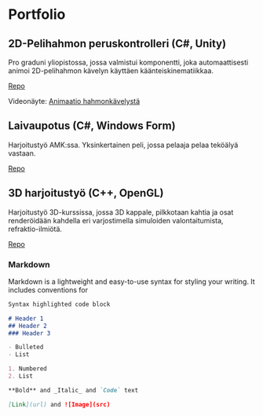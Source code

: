 # Portfolio

## 2D-Pelihahmon peruskontrolleri (C#, Unity)
Pro graduni yliopistossa, jossa valmistui komponentti, joka automaattisesti animoi 2D-pelihahmon kävelyn käyttäen käänteiskinematiikkaa.

[Repo](https://github.com/Tupo26/3Dharjoitus)

Videonäyte:
[Animaatio hahmonkävelystä](https://drive.google.com/file/d/15M-82gSnr5TOB5bxlwAscxhUuvbzct3X/view?usp=sharing)

## Laivaupotus (C#, Windows Form)
Harjoitustyö AMK:ssa. Yksinkertainen peli, jossa pelaaja pelaa teköälyä vastaan.

[Repo](https://github.com/Tupo26/Laivanupotuspeli)

## 3D harjoitustyö (C++, OpenGL)
Harjoitustyö 3D-kurssissa, jossa 3D kappale, pilkkotaan kahtia ja osat renderöidään 
kahdella eri varjostimella simuloiden valontaitumista, refraktio-ilmiötä.

[Repo](https://github.com/Tupo26/3Dharjoitus)


### Markdown

Markdown is a lightweight and easy-to-use syntax for styling your writing. It includes conventions for

```markdown
Syntax highlighted code block

# Header 1
## Header 2
### Header 3

- Bulleted
- List

1. Numbered
2. List

**Bold** and _Italic_ and `Code` text

[Link](url) and ![Image](src)
```
